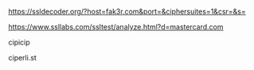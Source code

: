 https://ssldecoder.org/?host=fak3r.com&port=&ciphersuites=1&csr=&s=

https://www.ssllabs.com/ssltest/analyze.html?d=mastercard.com

cipicip

ciperli.st
